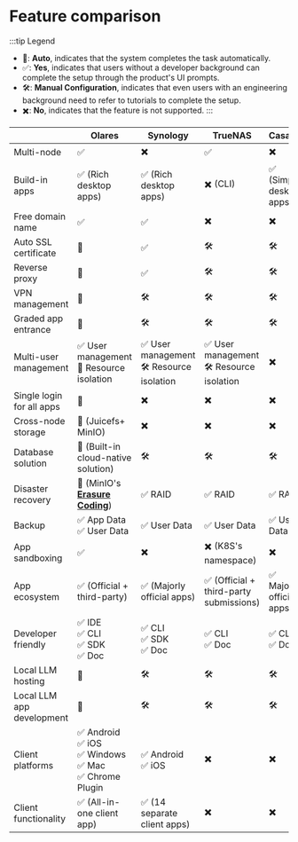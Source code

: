 # Feature comparison
:::tip Legend
- 🚀: **Auto**, indicates that the system completes the task automatically.
- ✅: **Yes**, indicates that users without a developer background can complete the setup through the product's UI prompts.
- 🛠️: **Manual Configuration**, indicates that even users with an engineering background need to refer to tutorials to complete the setup.
- ✖️:  **No**, indicates that the feature is not supported.
:::

|                           | Olares                                                                                                     | Synology                                    | TrueNAS                                     | CasaOS                  | Unraid                                        |
|---------------------------|------------------------------------------------------------------------------------------------------------|---------------------------------------------|---------------------------------------------|-------------------------|-----------------------------------------------|
| Multi-node                | ✅                                                                                                          | ✖️                                          | ✅                                           | ✖️                      | ✖️                                            |
| Build-in apps             | ✅ (Rich desktop apps)                                                                                      | ✅ (Rich desktop apps)                       | ✖️ (CLI)                                    | ✅ (Simple desktop apps) | ✅ (Dashboard)                                 |
| Free domain name          | ✅                                                                                                          | ✅                                           | ✖️                                          | ✖️                      | ✖️                                            |
| Auto SSL certificate      | 🚀                                                                                                         | ✅                                           | 🛠️                                         | 🛠️                     | 🛠️                                           |
| Reverse proxy             | 🚀                                                                                                         | ✅                                           | 🛠️                                         | 🛠️                     | 🛠️                                           |
| VPN management            | 🚀                                                                                                         | 🛠️                                         | 🛠️                                         | 🛠️                     | 🛠️                                           |
| Graded app entrance       | 🚀                                                                                                         | 🛠️                                         | 🛠️                                         | 🛠️                     | 🛠️                                           |
| Multi-user management     | ✅ User management <br>🚀 Resource isolation                                                                | ✅ User management<br>🛠️ Resource isolation | ✅ User management<br>🛠️ Resource isolation | ✖️                      | ✅ User management  <br>🛠️ Resource isolation |
| Single login for all apps | 🚀                                                                                                         | ✖️                                          | ✖️                                          | ✖️                      | ✖️                                            |
| Cross-node storage        | 🚀 (Juicefs+<br>MinIO)                                                                                     | ✖️                                          | ✖️                                          | ✖️                      | ✖️                                            |
| Database solution         | 🚀 (Built-in cloud-native solution)                                                                        | 🛠️                                         | 🛠️                                         | 🛠️                     | 🛠️                                           |
| Disaster recovery         | 🚀 (MinIO's [**Erasure Coding**](https://min.io/docs/minio/linux/operations/concepts/erasure-coding.html)) | ✅ RAID                                      | ✅ RAID                                      | ✅ RAID                  | ✅ Unraid Storage                              |
| Backup                    | ✅ App Data  <br>✅ User Data                                                                                | ✅ User Data                                 | ✅ User Data                                 | ✅ User Data             | ✅ User Data                                   |
| App sandboxing            | ✅                                                                                                          | ✖️                                          | ✖️ (K8S's namespace)                        | ✖️                      | ✖️                                            |
| App ecosystem             | ✅ (Official + third-party)                                                                                 | ✅ (Majorly official apps)                   | ✅ (Official + third-party submissions)      | ✅ Majorly official apps | ✅ (Community app market)                      |
| Developer friendly        | ✅ IDE  <br>✅ CLI  <br>✅ SDK  <br>✅ Doc                                                                     | ✅ CLI  <br>✅ SDK  <br>✅ Doc                 | ✅ CLI  <br>✅ Doc                            | ✅ CLI  <br>✅ Doc        | ✅ Doc                                         |
| Local LLM hosting         | 🚀                                                                                                         | 🛠️                                         | 🛠️                                         | 🛠️                     | 🛠️                                           |
| Local LLM app development | 🚀                                                                                                         | 🛠️                                         | 🛠️                                         | 🛠️                     | 🛠️                                           |
| Client platforms          | ✅ Android  <br>✅ iOS  <br>✅ Windows  <br>✅ Mac  <br>✅ Chrome Plugin                                        | ✅ Android  <br>✅ iOS                        | ✖️                                          | ✖️                      | ✖️                                            |
| Client functionality      | ✅ (All-in-one client app)                                                                                  | ✅ (14 separate client apps)                 | ✖️                                          | ✖️                      | ✖️                                            |